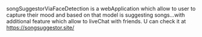 songSuggestorViaFaceDetection is a webApplication which allow to user to capture their mood and based on that model is suggesting songs...with additional feature which allow to liveChat with friends.
U can check it at https://songsuggestor.site/


